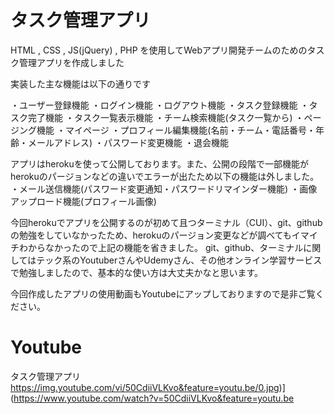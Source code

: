 # タスク管理アプリ
HTML , CSS , JS(jQuery) , PHP を使用してWebアプリ開発チームのためのタスク管理アプリを作成しました

実装した主な機能は以下の通りです

・ユーザー登録機能
・ログイン機能
・ログアウト機能
・タスク登録機能
・タスク完了機能
・タスク一覧表示機能
・チーム検索機能(タスク一覧から)
・ページング機能
・マイページ
・プロフィール編集機能(名前・チーム・電話番号・年齢・メールアドレス)
・パスワード変更機能
・退会機能

アプリはherokuを使って公開しております。また、公開の段階で一部機能がherokuのパージョンなどの違いでエラーが出たため以下の機能は外しました。
・メール送信機能(パスワード変更通知・パスワードリマインダー機能)
・画像アップロード機能(プロフィール画像)

今回herokuでアプリを公開するのが初めて且つターミナル（CUI）、git、githubの勉強をしていなかったため、herokuのパージョン変更などが調べてもイマイチわからなかったので上記の機能を省きました。
git、github、ターミナルに関してはテック系のYoutuberさんやUdemyさん、その他オンライン学習サービスで勉強しましたので、基本的な使い方は大丈夫かなと思います。

今回作成したアプリの使用動画もYoutubeにアップしておりますので是非ご覧ください。


# Youtube
タスク管理アプリ
https://img.youtube.com/vi/50CdiiVLKvo&feature=youtu.be/0.jpg)](https://www.youtube.com/watch?v=50CdiiVLKvo&feature=youtu.be

